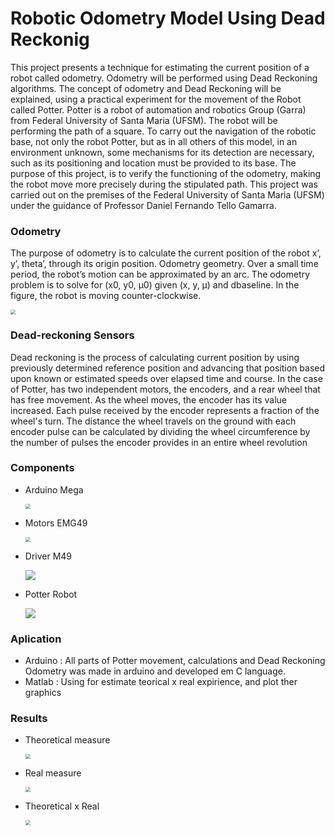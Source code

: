 # Robotic Odometry Model Using Dead Reckonig 

This project presents a technique for estimating the current position of a robot called odometry. Odometry will be performed using Dead Reckoning algorithms. The concept of odometry and Dead Reckoning will be explained, using a practical experiment for the movement of the Robot called Potter. Potter is a robot of automation and robotics Group (Garra) from Federal University of Santa Maria (UFSM). The robot will be performing the path of a square. To carry out the navigation of the robotic base, not only the robot Potter, but as in all others of this model, in an environment unknown, some mechanisms for its detection are necessary, such as its positioning and location must be provided to its base. The purpose of this project, is to verify the functioning of the odometry, making the robot move more precisely during the stipulated path. This project was carried out on the premises of the Federal University of Santa Maria (UFSM) under the guidance of Professor Daniel Fernando Tello Gamarra.

### Odometry

The purpose of odometry is to calculate the current position of the robot x’, y’, theta’, through its origin position. Odometry geometry. Over a small time period, the robot’s motion can be approximated by an arc. The odometry problem is to solve for (x0, y0, µ0) given (x, y, µ) and dbaseline. In the figure, the robot is moving counter-clockwise.

<img align=center
	src='https://ik.imagekit.io/eogtlka8vuq/Medias_Github/1_-CEWuCjw2.PNG' style="zoom:50%;" >

### Dead-reckoning Sensors

Dead reckoning is the process of calculating current position by using previously determined reference position and advancing that position based upon known or estimated speeds over elapsed time and course. In the case of Potter, has two independent motors, the encoders, and a rear wheel that has free movement. As the wheel moves, the encoder has its value increased. Each pulse received by the encoder represents a fraction of the wheel's turn. The distance the wheel travels on the ground with each encoder pulse can be calculated by dividing the wheel circumference by the number of pulses the encoder provides in an entire wheel revolution 



### Components

* Arduino Mega 

  <img align=center
  	src='https://ik.imagekit.io/eogtlka8vuq/Medias_Github/3_-QJSgaHcqX.PNG' style="zoom:50%;" >

* Motors EMG49

  <img align=center
  	src='https://ik.imagekit.io/eogtlka8vuq/Medias_Github/7__dmGZYbu4.PNG' style="zoom:50%;" >

* Driver M49

  <img align=center
  	src='https://ik.imagekit.io/eogtlka8vuq/Medias_Github/8_SKAZuXJVi.PNG' style="zoom:0%;" >

* Potter Robot

  <img align=center
  	src='https://ik.imagekit.io/eogtlka8vuq/Medias_Github/2_2TktzuGW8.PNG' style="zoom:0%;" >

  


### Aplication 

* Arduino : All parts of Potter movement, calculations and Dead Reckoning Odometry was made in arduino and developed em C language. 
* Matlab : Using for estimate teorical x real expirience, and plot ther graphics



### Results 

* Theoretical measure

  <img align=center
  	src='https://ik.imagekit.io/eogtlka8vuq/Medias_Github/4_aa8A9i8aNn.PNG' style="zoom:50%;" >

* Real measure

  <img align=center
  	src='https://ik.imagekit.io/eogtlka8vuq/Medias_Github/5_bAXmvujV11.PNG' style="zoom:50%;" >

* Theoretical x Real 

  <img align=center
  	src='https://ik.imagekit.io/eogtlka8vuq/Medias_Github/6_aJFsJR6hQu.PNG' style="zoom:50%;" >

  
